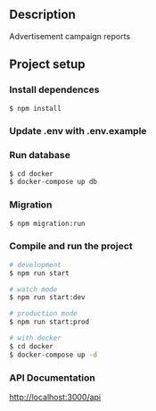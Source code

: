 ## Description

Advertisement campaign reports

## Project setup

### Install dependences

```bash
$ npm install
```

### Update .env with .env.example

### Run database

```bash
$ cd docker
$ docker-compose up db
```

### Migration

```bash
$ npm migration:run
```

### Compile and run the project

```bash
# development
$ npm run start

# watch mode
$ npm run start:dev

# production mode
$ npm run start:prod

# with docker
$ cd docker
$ docker-compose up -d
```

### API Documentation

[http://localhost:3000/api](http://localhost:3000/api)
